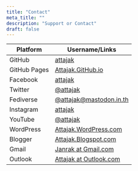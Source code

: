 ```yaml
---
title: "Contact"
meta_title: ""
description: "Support or Contact"
draft: false
---
```


Platform | Username/Links
--- | ---
GitHub | [attajak](https://github.com/attajak)
GitHub Pages | [Attajak.GitHub.io](https://attajak.github.io)
Facebook | [attajak](https://facebook.com/attajak)
Twitter | [@attajak](https://twitter.com/attajak)
Fediverse | [@attajak@mastodon.in.th](https://mastodon.in.th/@attajak)
Instagram | [attajak](https://instagram.com/attajak)
YouTube | [@attajak](https://youtube.com/@attajak)
WordPress | [Attajak.WordPress.com](https://attajak.wordpress.com)
Blogger | [Attajak.Blogspot.com](https://attajak.blogspot.com)
Gmail | [Janrak at Gmail.com](mailto:janrak@gmail.com)
Outlook | [Attajak at Outlook.com](mailto:attajak@outlook.com)